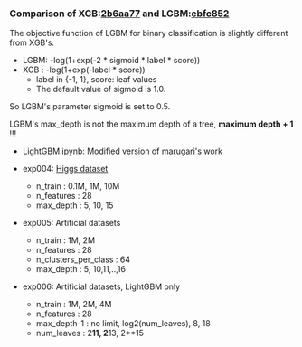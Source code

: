 ### Comparison of XGB:[2b6aa77](https://github.com/dmlc/xgboost/tree/167864da75073d6bb6f04e3e9dafce10db1b34dd) and LGBM:[ebfc852](https://github.com/Microsoft/LightGBM/tree/ebfc8521e217204f47cb53843bd56cf2c2395ffb)

The objective function of LGBM for binary classification is slightly different from XGB's.
* LGBM: -log(1+exp(-2 * sigmoid * label * score))
* XGB : -log(1+exp(-label * score))
  * label in {-1, 1}, score: leaf values
  * The default value of sigmoid is 1.0.

So LGBM's parameter sigmoid is set to 0.5.

LGBM's max_depth is not the maximum depth of a tree, **maximum depth + 1** !!!


* LightGBM.ipynb: Modified version of [marugari's work](https://github.com/marugari/Notebooks/blob/ed6aa7835579ce9143850ed5956912895c984d56/LightGBM.ipynb)

* exp004: [Higgs dataset](https://archive.ics.uci.edu/ml/datasets/HIGGS)
  * n_train              : 0.1M, 1M, 10M
  * n_features           : 28
  * max_depth            : 5, 10, 15
* exp005: Artificial datasets
  * n_train              : 1M, 2M
  * n_features           : 28
  * n_clusters_per_class : 64
  * max_depth            : 5, 10,11,..,16
* exp006: Artificial datasets, LightGBM only
  * n_train              : 1M, 2M, 4M
  * n_features           : 28
  * max_depth-1          : no limit, log2(num_leaves), 8, 18
  * num_leaves           : 2**11, 2**13, 2**15

